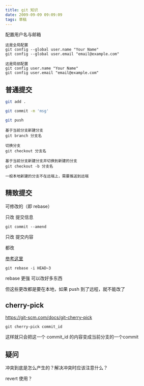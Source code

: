 ```yaml
---
title: git 知识
date: 2009-09-09 09:09:09
tags: 草稿
---
```






配置用户名与邮箱

```
这是全局配置
git config --global user.name "Your Name"
git config --global user.email "email@example.com"

这是局部配置
git config user.name "Your Name"
git config user.email "email@example.com"
```





## 普通提交

```sh
git add .

git commit -m 'msg'

git push
```



```
基于当前分支新建分支
git branch 分支名

切换分支
git checkout 分支名

基于当前分支新建分支并切换到新建的分支
git checkout -b 分支名

一般本地新建的分支不在远端上，需要推送到远端

```



## 精致提交

可修改的（即 rebase）

只改 提交信息

```
git commit --amend
```

只改 提交内容

都改

[参考这里](https://github.com/zuopf769/how_to_use_git/blob/master/%E4%BD%BF%E7%94%A8git%20rebase%E5%90%88%E5%B9%B6%E5%A4%9A%E6%AC%A1commit.md)

```
git rebase -i HEAD~3
```

rebase 更强 可以改好多东西

但这些更改都是要在本地，如果 push 到了远程，就不能改了



## cherry-pick

https://git-scm.com/docs/git-cherry-pick

```
git cherry-pick commit_id
```

这样就只会把这一个 commit_id 的内容变成当前分支的一个commit





## 疑问

冲突到底是怎么产生的？解决冲突时应该注意什么？

revert 使用？
